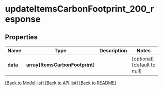 # updateItemsCarbonFootprint_200_response

## Properties
Name | Type | Description | Notes
------------ | ------------- | ------------- | -------------
**data** | [**array[ItemsCarbonFootprint]**](ItemsCarbonFootprint.md) |  | [optional] [default to null]

[[Back to Model list]](../README.md#documentation-for-models) [[Back to API list]](../README.md#documentation-for-api-endpoints) [[Back to README]](../README.md)


